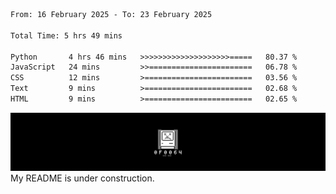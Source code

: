 <!--START_SECTION:waka-->

```txt
From: 16 February 2025 - To: 23 February 2025

Total Time: 5 hrs 49 mins

Python       4 hrs 46 mins   >>>>>>>>>>>>>>>>>>>>=====   80.37 %
JavaScript   24 mins         >>=======================   06.78 %
CSS          12 mins         >========================   03.56 %
Text         9 mins          >========================   02.68 %
HTML         9 mins          >========================   02.65 %
```

<!--END_SECTION:waka-->

<img src="https://raw.githubusercontent.com/n3xta/image-hosting/main/img/202411032331174.png"/>
My README is under construction. 
